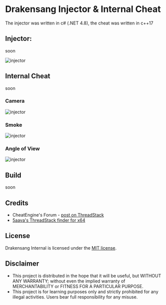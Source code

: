 # Drakensang Injector & Internal Cheat

The injector was written in c# (.NET 4.8), the cheat was written in c++17

## Injector:
soon

![injector](https://raw.githubusercontent.com/N3agu/Drakensang-Internal/main/images/injector.png)

## Internal Cheat
soon
### Camera
![injector](https://raw.githubusercontent.com/N3agu/Drakensang-Internal/main/images/camera.png)

### Smoke
![injector](https://raw.githubusercontent.com/N3agu/Drakensang-Internal/main/images/smoke.png)

### Angle of View
![injector](https://raw.githubusercontent.com/N3agu/Drakensang-Internal/main/images/angle.png)

## Build
soon

## Credits
- CheatEngine's Forum - [post on ThreadStack](https://forum.cheatengine.org/viewtopic.php?p=5487976#5487976)
- [5aava's ThreadStack finder for x64](https://github.com/5aava/cheatengine-threadstack-finder-x64)

## License
Drakensang Internal is licensed under the [MIT license](https://github.com/N3agu/Drakensang-Internal/blob/main/LICENSE).

## Disclaimer
- This project is distributed in the hope that it will be useful, but WITHOUT ANY WARRANTY; without even the implied warranty of MERCHANTABILITY or FITNESS FOR A PARTICULAR PURPOSE.
- This project is for learning purposes only and strictly prohibited for any illegal activities. Users bear full responsibility for any misuse.
